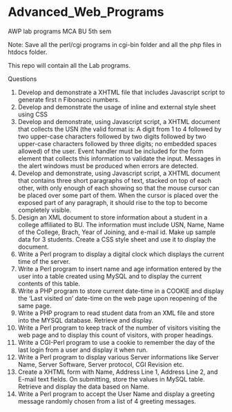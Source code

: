 # Advanced_Web_Programs
AWP lab programs MCA BU 5th sem

Note: Save all the perl/cgi programs in cgi-bin folder and all the php files in htdocs folder.

This repo will contain all the Lab programs.

Questions 

1.  Develop and demonstrate a XHTML file that includes Javascript script to generate first n Fibonacci numbers.
2.  Develop and demonstrate the usage of inline and external style sheet using CSS
3.  Develop and demonstrate, using Javascript script, a XHTML document that collects the USN 
    (the valid format is: A digit from 1 to 4 followed by two upper-case characters followed by two digits followed by 
    two upper-case characters followed by three digits; no embedded spaces allowed) of the user. Event handler must be
    included for the form element that collects this information to validate the input. Messages in the alert windows 
    must be produced when errors are detected. 
4.  Develop and demonstrate, using Javascript script, a XHTML document that contains three short paragraphs of text, 
    stacked on top of each other, with only enough of each showing so that the mouse cursor can be placed over some
    part of them. When the cursor is placed over the exposed part of any paragraph, it should rise to the top to become 
    completely visible. 
5.  Design an XML document to store information about a student in a college affiliated to BU. 
    The information must include USN, Name, Name of the College, Brach, Year of Joining, and e-mail id. 
    Make up sample data for 3 students. Create a CSS style sheet and use it to display the document. 
6.  Write a Perl program to display a digital clock which displays the current time of the server. 
7.  Write a Perl program to insert name and age information entered by the user into a table created using MySQL and to 
    display the current contents of this table.
8.  Write a PHP program to store current date-time in a COOKIE and display the ‘Last visited on’ date-time on the web page
    upon reopening of the same page. 
9.  Write a PHP program to read student data from an XML file and store into the MYSQL database. Retrieve and display.
10. Write a Perl program to keep track of the number of visitors visiting the web page and to display this count of visitors, 
    with proper headings.
11. Write a CGI-Perl program to use a cookie to remember the day of the last login from a user and display it when run. 
12. Write a Perl program to display various Server informations like Server Name, Server Software, Server protocol, CGI Revision etc. 
13. Create a XHTML form with Name, Address Line 1, Address Line 2, and E-mail text fields. On submitting, store the values in MySQL table.
    Retrieve and display the data based on Name.
14. Write a Perl program to accept the User Name and display a greeting message randomly chosen from a list of 4 greeting messages.
